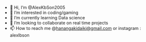 - 👋 Hi, I’m @AlexKbSon2005
- 👀 I’m interested in coding/gaming
- 🌱 I’m currently learning Data science
- 💞️ I’m looking to collaborate on real time projects
- 📫 How to reach me @hanangakidaiki@gmail.com or instagram : alexlbson

<!---
AlexKbSon2005/AlexKbSon2005 is a ✨ special ✨ repository because its `README.md` (this file) appears on your GitHub profile.
You can click the Preview link to take a look at your changes.
--->
